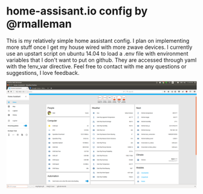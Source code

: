 # home-assisant.io config by @rmalleman

This is my relatively simple home assistant config.
I plan on implementing more stuff once I get my house wired with more zwave devices. I currently use an upstart script on ubuntu 14.04 to load a .env file with environment variables that I don't want to put on github. They are accessed through yaml with the !env_var directive.  Feel free to contact with me any questions or suggestions, I love feedback.

![Screenshot](/homeassistant.png?raw=true)

